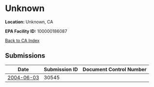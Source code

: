 # Unknown

**Location:** Unknown, CA

**EPA Facility ID:** 100000186087

[Back to CA Index](../../index.md)

## Submissions

| Date | Submission ID | Document Control Number |
|------|--------------|-------------------------|
| [2004-06-03](submissions/30545.md) | 30545 |  |
